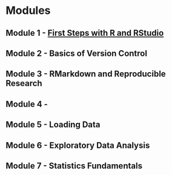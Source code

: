# Modules

## Module 1 - [First Steps with R and RStudio](module-01/Module-1.md)
## Module 2 - Basics of Version Control
## Module 3 - RMarkdown and Reproducible Research
## Module 4 -
## Module 5 - Loading Data
## Module 6 - Exploratory Data Analysis
## Module 7 - Statistics Fundamentals
